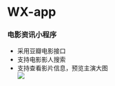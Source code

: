 # WX-app  
 ### 电影资讯小程序  
 * 采用豆瓣电影接口  
 * 支持电影影人搜索  
 * 支持查看影片信息，预览主演大图  
![](https://github.com/kstd123/WX-app/blob/master/wx-app-show.gif)
